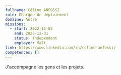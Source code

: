 ```yaml
---
fullname: Céline ANFOSSI
role: Chargée de déploiement
domaine: Autre
missions:
  - start: 2022-11-02
    end: 2025-12-31
    status: independent
    employer: Malt
link: https://www.linkedin.com/in/celine-anfossi/
competences: []
---
```

J'accompagne les gens et les projets.